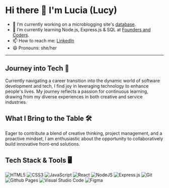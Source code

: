 # Hi there 👋 I'm Lucia (Lucy)

- 🔭 I’m currently working on a microblogging site's [database](https://github.com/FAC29A/blogging-website-SQL).
- 🌱 I’m currently learning Node.js, Express.js & SQL at [Founders and Coders](https://www.foundersandcoders.com). 
- 📫 How to reach me: [LinkedIn](https://www.linkedin.com/in/lucia-fernandez-dev/)
- 😄 Pronouns: she/her

---

## Journey into Tech 🚀

Currently navigating a career transition into the dynamic world of software development and tech, I find joy in leveraging technology to enhance people's lives. My journey reflects a passion for continuous learning, drawing from my diverse experiences in both creative and service industries.

## What I Bring to the Table 🛠️

Eager to contribute a blend of creative thinking, project management, and a proactive mindset, I am enthusiastic about the opportunity to collaboratively build innovative front-end solutions.

## Tech Stack & Tools 🖥️
![HTML5](https://img.shields.io/badge/html5-%23E34F26.svg?style=for-the-badge&logo=html5&logoColor=white)
![CSS3](https://img.shields.io/badge/css3-%231572B6.svg?style=for-the-badge&logo=css3&logoColor=white)
![JavaScript](https://img.shields.io/badge/javascript-%23323330.svg?style=for-the-badge&logo=javascript&logoColor=%23F7DF1E)
![React](https://img.shields.io/badge/react-%2320232a.svg?style=for-the-badge&logo=react&logoColor=%2361DAFB)
![NodeJS](https://img.shields.io/badge/node.js-6DA55F?style=for-the-badge&logo=node.js&logoColor=white)
![Express.js](https://img.shields.io/badge/express.js-%23404d59.svg?style=for-the-badge&logo=express&logoColor=%2361DAFB)
![Git](https://img.shields.io/badge/git-%23F05033.svg?style=for-the-badge&logo=git&logoColor=white)
![Github Pages](https://img.shields.io/badge/github%20pages-121013?style=for-the-badge&logo=github&logoColor=white)
![Visual Studio Code](https://img.shields.io/badge/Visual%20Studio%20Code-0078d7.svg?style=for-the-badge&logo=visual-studio-code&logoColor=white)
![Figma](https://img.shields.io/badge/figma-%23F24E1E.svg?style=for-the-badge&logo=figma&logoColor=white)




